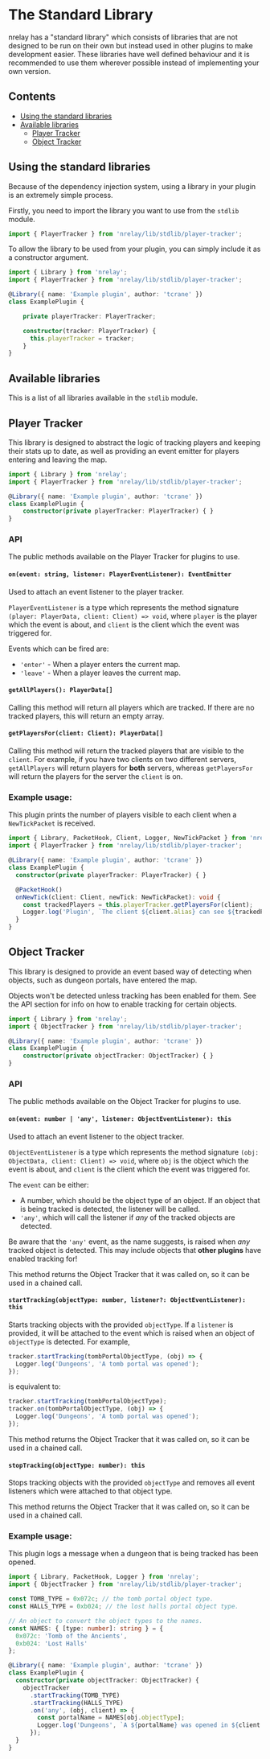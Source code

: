 # The Standard Library
nrelay has a "standard library" which consists of libraries that are not designed to be run on their own but instead used in other plugins to make development easier.
These libraries have well defined behaviour and it is recommended to use them wherever possible instead of implementing your own version.

## Contents
+ [Using the standard libraries](#using-the-standard-libraries)
+ [Available libraries](#available-libraries)
  + [Player Tracker](#player-tracker)
  + [Object Tracker](#object-tracker)

## Using the standard libraries
Because of the dependency injection system, using a library in your plugin is an extremely simple process.

Firstly, you need to import the library you want to use from the `stdlib` module.

```ts
import { PlayerTracker } from 'nrelay/lib/stdlib/player-tracker';
```

To allow the library to be used from your plugin, you can simply include it as a constructor argument.

```ts
import { Library } from 'nrelay';
import { PlayerTracker } from 'nrelay/lib/stdlib/player-tracker';

@Library({ name: 'Example plugin', author: 'tcrane' })
class ExamplePlugin {

    private playerTracker: PlayerTracker;

    constructor(tracker: PlayerTracker) {
      this.playerTracker = tracker;
    }
}
```

## Available libraries

This is a list of all libraries available in the `stdlib` module.

## Player Tracker

This library is designed to abstract the logic of tracking players and keeping their stats up to date,
as well as providing an event emitter for players entering and leaving the map.

```ts
import { Library } from 'nrelay';
import { PlayerTracker } from 'nrelay/lib/stdlib/player-tracker';

@Library({ name: 'Example plugin', author: 'tcrane' })
class ExamplePlugin {
    constructor(private playerTracker: PlayerTracker) { }
}
```

### API

The public methods available on the Player Tracker for plugins to use.

#### `on(event: string, listener: PlayerEventListener): EventEmitter`

Used to attach an event listener to the player tracker.

`PlayerEventListener` is a type which represents the method signature `(player: PlayerData, client: Client) => void`, where `player` is the player which the event is about, and `client` is the client which the event was triggered for.

Events which can be fired are:

+ `'enter'` - When a player enters the current map.
+ `'leave'` - When a player leaves the current map.

#### `getAllPlayers(): PlayerData[]`

Calling this method will return all players which are tracked. If there are no tracked players, this will return an empty array.

#### `getPlayersFor(client: Client): PlayerData[]`

Calling this method will return the tracked players that are visible to the `client`. For example, if you have two clients on two different servers, `getAllPlayers` will return players for **both** servers, whereas `getPlayersFor` will return the players for the server the `client` is on.

### Example usage:

This plugin prints the number of players visible to each client when a `NewTickPacket` is received.

```ts
import { Library, PacketHook, Client, Logger, NewTickPacket } from 'nrelay';
import { PlayerTracker } from 'nrelay/lib/stdlib/player-tracker';

@Library({ name: 'Example plugin', author: 'tcrane' })
class ExamplePlugin {
  constructor(private playerTracker: PlayerTracker) { }

  @PacketHook()
  onNewTick(client: Client, newTick: NewTickPacket): void {
    const trackedPlayers = this.playerTracker.getPlayersFor(client);
    Logger.log('Plugin', `The client ${client.alias} can see ${trackedPlayers.length} players.`);
  }
}

```

## Object Tracker

This library is designed to provide an event based way of detecting when objects, such as dungeon portals, have entered the map.

Objects won't be detected unless tracking has been enabled for them. See the API section for info on how to enable tracking for certain objects.

```ts
import { Library } from 'nrelay';
import { ObjectTracker } from 'nrelay/lib/stdlib/player-tracker';

@Library({ name: 'Example plugin', author: 'tcrane' })
class ExamplePlugin {
    constructor(private objectTracker: ObjectTracker) { }
}
```

### API

The public methods available on the Object Tracker for plugins to use.

#### `on(event: number | 'any', listener: ObjectEventListener): this`

Used to attach an event listener to the object tracker.

`ObjectEventListener` is a type which represents the method signature `(obj: ObjectData, client: Client) => void`, where `obj` is the object which the event is about, and `client` is the client which the event was triggered for.

The `event` can be either:

+ A number, which should be the object type of an object. If an object that is being tracked is detected, the listener will be called.
+ `'any'`, which will call the listener if *any* of the tracked objects are detected.

Be aware that the `'any'` event, as the name suggests, is raised when *any* tracked object is detected. This may include objects that **other plugins** have enabled tracking for!

This method returns the Object Tracker that it was called on, so it can be used in a chained call.

#### `startTracking(objectType: number, listener?: ObjectEventListener): this`

Starts tracking objects with the provided `objectType`. If a `listener` is provided, it will be attached to the event which is raised when an object of `objectType` is detected. For example,

```ts
tracker.startTracking(tombPortalObjectType, (obj) => {
  Logger.log('Dungeons', 'A tomb portal was opened');
});
```

is equivalent to:

```ts
tracker.startTracking(tombPortalObjectType);
tracker.on(tombPortalObjectType, (obj) => {
  Logger.log('Dungeons', 'A tomb portal was opened');
});
```

This method returns the Object Tracker that it was called on, so it can be used in a chained call.

#### `stopTracking(objectType: number): this`

Stops tracking objects with the provided `objectType` and removes all event listeners which were attached to that object type.

This method returns the Object Tracker that it was called on, so it can be used in a chained call.

### Example usage:

This plugin logs a message when a dungeon that is being tracked has been opened.

```ts
import { Library, PacketHook, Logger } from 'nrelay';
import { ObjectTracker } from 'nrelay/lib/stdlib/player-tracker';

const TOMB_TYPE = 0x072c; // the tomb portal object type.
const HALLS_TYPE = 0xb024; // the lost halls portal object type.

// An object to convert the object types to the names.
const NAMES: { [type: number]: string } = {
  0x072c: 'Tomb of the Ancients',
  0xb024: 'Lost Halls'
};

@Library({ name: 'Example plugin', author: 'tcrane' })
class ExamplePlugin {
  constructor(private objectTracker: ObjectTracker) {
    objectTracker
      .startTracking(TOMB_TYPE)
      .startTracking(HALLS_TYPE)
      .on('any', (obj, client) => {
        const portalName = NAMES[obj.objectType];
        Logger.log('Dungeons', `A ${portalName} was opened in ${client.server.name}!`);
      });
  }
}

```
